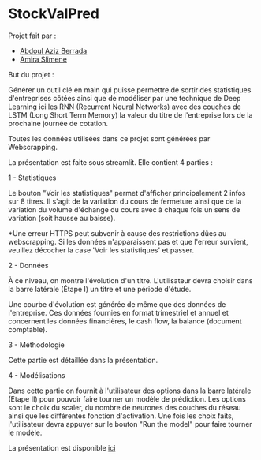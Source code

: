 # StockValPred

Projet fait par :
  - [Abdoul Aziz Berrada](https://github.com/aadmberrada)
  - [Amira Slimene](https://github.com/aslimene)

But du projet : 

Générer un outil clé en main qui puisse permettre de sortir des statistiques d'entreprises côtées ainsi que de modéliser par une technique de Deep Learning ici les RNN (Recurrent Neural Networks) avec des couches de LSTM (Long Short Term Memory) la valeur du titre de l'entreprise lors de la prochaine journée de cotation.

Toutes les données utilisées dans ce projet sont générées par Webscrapping.

La présentation est faite sous streamlit. Elle contient 4 parties :

  1 - Statistiques 

Le bouton "Voir les statistiques" permet d'afficher principalement 2 infos sur 8 titres. Il s'agit de la variation du cours de fermeture ainsi que de la variation du volume d'échange du cours avec à chaque fois un sens de variation (soit hausse au baisse).

*Une erreur HTTPS peut subvenir à cause des restrictions dûes au webscrapping. Si les données n'apparaissent pas et que l'erreur survient, veuillez décocher la case 'Voir les statistiques' et passer.

  2 - Données

À ce niveau, on montre l'évolution d'un titre. L'utilisateur devra choisir dans la barre latérale (Étape I) un titre et une période d'étude.

Une courbe d'évolution est générée de même que des données de l'entreprise. Ces données fournies en format trimestriel et annuel et concernent les données financières, le cash flow, la balance (document comptable).

  3 - Méthodologie

Cette partie est détaillée dans la présentation.

  4 - Modélisations

Dans cette partie on fournit à l'utilisateur des options dans la barre latérale (Étape II) pour pouvoir faire tourner un modèle de prédiction. 
Les options sont le choix du scaler, du nombre de neurones des couches du réseau ainsi que les différentes fonction d'activation. Une fois les choix faits, l'utilisateur devra appuyer sur le bouton "Run the model" pour faire tourner le modèle. 


La présentation est disponible [ici](
https://zoom.univ-paris1.fr/j/92798818253?pwd=enVDVm80VFhNSjBocVh2R25iR2w2dz09)